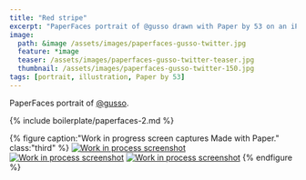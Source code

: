 ```yaml
---
title: "Red stripe"
excerpt: "PaperFaces portrait of @gusso drawn with Paper by 53 on an iPad."
image: 
  path: &image /assets/images/paperfaces-gusso-twitter.jpg 
  feature: *image
  teaser: /assets/images/paperfaces-gusso-twitter-teaser.jpg
  thumbnail: /assets/images/paperfaces-gusso-twitter-150.jpg
tags: [portrait, illustration, Paper by 53]
---
```


PaperFaces portrait of [@gusso](https://twitter.com/gusso).

{% include boilerplate/paperfaces-2.md %}

{% figure caption:"Work in progress screen captures Made with Paper." class:"third" %}
[![Work in process screenshot](/assets/images/paperfaces-gusso-process-1-600.jpg)](/assets/images/paperfaces-gusso-process-1-lg.jpg) [![Work in process screenshot](/assets/images/paperfaces-gusso-process-2-600.jpg)](/assets/images/paperfaces-gusso-process-2-lg.jpg) [![Work in process screenshot](/assets/images/paperfaces-gusso-process-3-600.jpg)](/assets/images/paperfaces-gusso-process-3-lg.jpg)
{% endfigure %}

